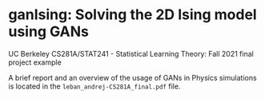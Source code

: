 # ganIsing: Solving the 2D Ising model using GANs
UC Berkeley CS281A/STAT241 - Statistical Learning Theory: Fall 2021 final project example

A brief report and an overview of the usage of GANs in Physics simulations is located in the `leban_andrej-CS281A_final.pdf` file.
